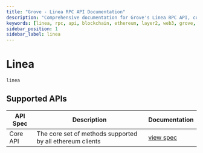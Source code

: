 ```yaml
---
title: "Grove - Linea RPC API Documentation"
description: "Comprehensive documentation for Grove's Linea RPC API, covering endpoint details and integration strategies for blockchain developers."
keywords: [linea, rpc, api, blockchain, ethereum, layer2, web3, grove, pocket, pokt
sidebar_position: 1
sidebar_label: linea
---
```


# Linea

`linea`

## Supported APIs

| API Spec | Description                                               | Documentation                  |
| -------- | --------------------------------------------------------- | ------------------------------ |
| Core API | The core set of methods supported by all ethereum clients | [view spec](../specs/core-api) |
